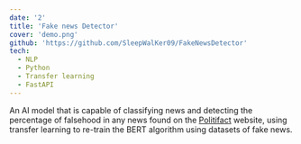 ```yaml
---
date: '2'
title: 'Fake news Detector'
cover: 'demo.png'
github: 'https://github.com/SleepWalKer09/FakeNewsDetector'
tech:
  - NLP
  - Python
  - Transfer learning
  - FastAPI
---
```


An AI model that is capable of classifying news and detecting the percentage of falsehood in any news found on the [Politifact](https://www.politifact.com/) website, using transfer learning to re-train the BERT algorithm using datasets of fake news.
